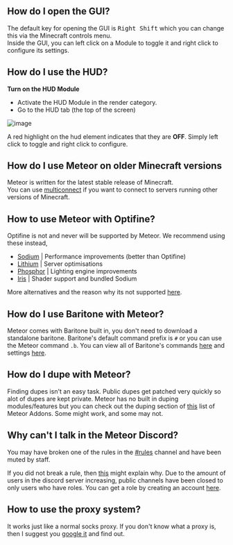 ## How do I open the GUI?
The default key for opening the GUI is <kbd>Right Shift</kbd> which you can change this via the Minecraft controls menu.  
Inside the GUI, you can left click on a Module to toggle it and right click to configure its settings.

## How do I use the HUD?

**Turn on the HUD Module**
- Activate the HUD Module in the render category.
- Go to the HUD tab (the top of the screen)

![image](https://user-images.githubusercontent.com/72693226/129832108-683ea81a-028c-4d96-8419-4a5dfde5f527.png)

A red highlight on the hud element indicates that they are **OFF**. Simply left click to toggle and right click to configure.

## How do I use Meteor on older Minecraft versions
Meteor is written for the latest stable release of Minecraft.  
You can use [multiconnect](https://www.curseforge.com/minecraft/mc-mods/multiconnect) if you want to connect to servers running other versions of Minecraft.

## How to use Meteor with Optifine?
Optifine is not and never will be supported by Meteor. We recommend using these instead,

- [Sodium](https://modrinth.com/mod/sodium) | Performance improvements (better than Optifine)
- [Lithium](https://modrinth.com/mod/lithium) | Server optimisations
- [Phosphor](https://modrinth.com/mod/phosphor) | Lighting engine improvements
- [Iris](https://irisshaders.net/) | Shader support and bundled Sodium

More alternatives and the reason why its not supported [here](https://gist.github.com/LambdAurora/1f6a4a99af374ce500f250c6b42e8754).

## How do I use Baritone with Meteor?
Meteor comes with Baritone built in, you don't need to download a standalone baritone.
Baritone's default command prefix is `#` or you can use the Meteor command `.b`.
You can view all of Baritone's commands [here](https://github.com/cabaletta/baritone/blob/master/USAGE.md)
and settings [here](https://baritone.leijurv.com/baritone/api/Settings.html).

## How do I dupe with Meteor?
Finding dupes isn't an easy task. Public dupes get patched very quickly so alot of dupes are kept private.
Meteor has no built in duping modules/features but you can check out the duping section of [this](/MeteorAddons.md) list of Meteor Addons.
Some might work, and some may not.

## Why can't I talk in the Meteor Discord?
You may have broken one of the rules in the [#rules](https://discord.com/channels/689197705683140636/816501672477720626/) channel
and have been muted by staff.

If you did not break a rule, then [this](https://discord.com/channels/689197705683140636/689198722097348624/870066829622652989) might explain why.
Due to the amount of users in the discord server increasing, public channels have been closed to only users who have roles. You can get a role by creating an account [here](https://meteorclient.com/account).

## How to use the proxy system?
It works just like a normal socks proxy. If you don't know what a proxy is, then I suggest you [google it](https://letmegooglethat.com/?q=proxy) and find out.